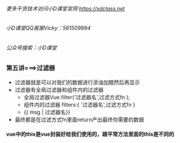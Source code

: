 ###### 更多干货技术访问小D课堂官网 https://xdclass.net

###### 小D课堂QQ客服Vicky：561509994

###### 公众号搜索：小D课堂



### 第五讲===>过滤器

- 过滤器就是可以对我们的数据进行添油加醋然后再显示
- 过滤器有全局过滤器和组件内的过滤器
  - 全局过滤器Vue.filter('过滤器名',过滤方式fn );
  - 组件内的过滤器 filters:{ '过滤器名',过滤方式fn  }
  - {{ msg | 过滤器名}}
- 最终都是在过滤方式fn里面return产出最终你需要的数据



#### vue中的this是vue封装好给我们使用的，跟平常方法里面的this是不同的